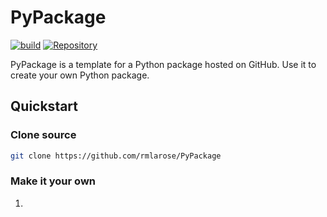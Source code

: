 # PyPackage

[![build](https://github.com/rmlarose/PyPackage/workflows/build/badge.svg)](https://github.com/rmlarose/PyPackage/actions)
[![Repository](https://img.shields.io/badge/GitHub-5C5C5C.svg?logo=github)](https://github.com/rmlarose/PyPackage)

PyPackage is a template for a Python package hosted on GitHub. Use it to create your own Python package.

## Quickstart

### Clone source

```bash
git clone https://github.com/rmlarose/PyPackage
```

### Make it your own

1. 

